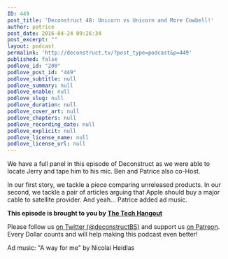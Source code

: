 ```yaml
---
ID: 449
post_title: 'Deconstruct 48: Unicorn vs Unicorn and More Cowbell!'
author: patrice
post_date: 2016-04-24 09:26:34
post_excerpt: ""
layout: podcast
permalink: 'http://deconstruct.tv/?post_type=podcast&p=449'
published: false
podlove_id: "200"
podlove_post_id: "449"
podlove_subtitle: null
podlove_summary: null
podlove_enable: null
podlove_slug: null
podlove_duration: null
podlove_cover_art: null
podlove_chapters: null
podlove_recording_date: null
podlove_explicit: null
podlove_license_name: null
podlove_license_url: null
---
```

<p>We have a full panel in this episode of Deconstruct as we were able to locate Jerry and tape him to his mic.  Ben and Patrice also co-Host. </p>
<p>In our first story, we tackle a piece comparing unreleased products.  In our second, we tackle a pair of articles arguing that Apple should buy a major cable to satellite provider.  And yeah… Patrice added ad music.</p>
<p><strong>This episode is brought to you by <a href="http://thetechhangout.com">The Tech Hangout</a></strong>
</p>
<p>
Please follow us <a href="http://twitter.com/deconstructBS">on Twitter (@deconstructBS)</a> and support us <a href="http://patreon.com/deconstruct">on Patreon</a>. Every Dollar counts and will help making this podcast even better!
</p>
<p>Ad music: "A way for me" by Nicolai Heidlas</p>